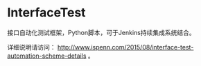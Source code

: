 InterfaceTest
=================

接口自动化测试框架，Python脚本，可于Jenkins持续集成系统结合。

详细说明请访问： http://www.ispenn.com/2015/08/interface-test-automation-scheme-details 。
